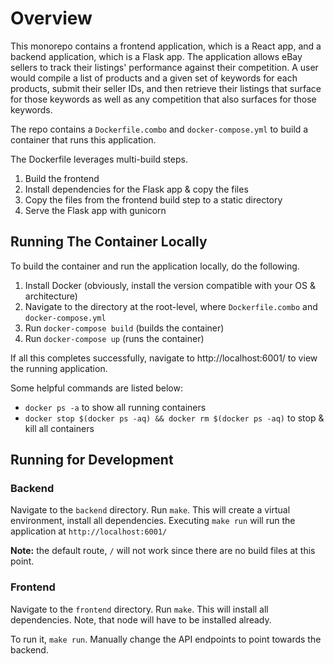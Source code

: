 # Overview
This monorepo contains a frontend application, which is a React app, and a backend application, which is a Flask app. The application allows eBay sellers to track their listings' performance against their competition. A user would compile a list of products and a given set of keywords for each products, submit their seller IDs, and then retrieve their listings that surface for those keywords as well as any competition that also surfaces for those keywords.

The repo contains a `Dockerfile.combo` and `docker-compose.yml` to build a container that runs this application.

The Dockerfile leverages multi-build steps.

1. Build the frontend
2. Install dependencies for the Flask app & copy the files
3. Copy the files from the frontend build step to a static directory
4. Serve the Flask app with gunicorn

## Running The Container Locally
To build the container and run the application locally, do the following.

1. Install Docker (obviously, install the version compatible with your OS & architecture)
2. Navigate to the directory at the root-level, where `Dockerfile.combo` and `docker-compose.yml`
3. Run `docker-compose build` (builds the container)
4. Run `docker-compose up` (runs the container)

If all this completes successfully, navigate to http://localhost:6001/ to view the running application.

Some helpful commands are listed below:
- `docker ps -a` to show all running containers
- `docker stop $(docker ps -aq) && docker rm $(docker ps -aq)` to stop & kill all containers

## Running for Development

### Backend
Navigate to the `backend` directory. Run `make`. This will create a virtual environment, install all dependencies. 
Executing `make run` will run the application at `http://localhost:6001/`

<b>Note:</b> the default route, `/` will not work since there are no build files at this point.

### Frontend
Navigate to the `frontend` directory. Run `make`. This will install all dependencies. Note, that node will have to be installed already.

To run it, `make run`. Manually change the API endpoints to point towards the backend.
